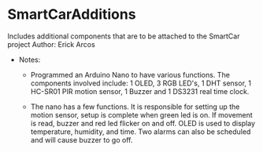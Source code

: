 # SmartCarAdditions
Includes additional components that are to be attached to the SmartCar project
Author: Erick Arcos

* Notes:
  * Programmed an Arduino Nano to have various functions. 
The components involved include: 1 OLED, 3 RGB LED's, 1 DHT sensor, 1 HC-SR01 PIR motion sensor, 1 Buzzer and 1 DS3231 real time clock.

  * The nano has a few functions. It is responsible for setting up the motion sensor, setup is complete when green led is on. If movement is read, buzzer and red led flicker on and off. OLED is used to display temperature, humidity, and time. Two alarms can also be scheduled and will cause buzzer to go off. 

